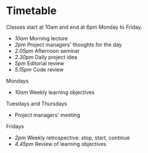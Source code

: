 # Timetable

Classes start at 10am and end at 6pm Monday to Friday. 

* *10am* Morning lecture
* *2pm* Project managers' thoughts for the day
* *2.05pm* Afternoon seminar
* *2.30pm* Daily project idea
* *5pm* Editorial review
* *5.15pm* Code review

Mondays
* *10am* Weekly learning objectives

Tuesdays and Thursdays
* Project managers' meeting

Fridays
* *2pm* Weekly retrospective: stop, start, continue
* *4.45pm* Review of learning objectives



